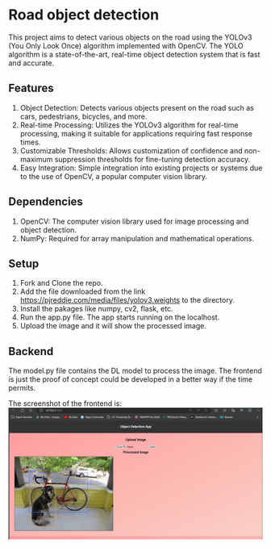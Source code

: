 # Road object detection

This project aims to detect various objects on the road using the YOLOv3 (You Only Look Once) algorithm implemented with OpenCV. The YOLO algorithm is a state-of-the-art, real-time object detection system that is fast and accurate.

## Features

1. Object Detection: Detects various objects present on the road such as cars, pedestrians, bicycles, and more.
2. Real-time Processing: Utilizes the YOLOv3 algorithm for real-time processing, making it suitable for applications requiring fast response times.
3. Customizable Thresholds: Allows customization of confidence and non-maximum suppression thresholds for fine-tuning detection accuracy.
4. Easy Integration: Simple integration into existing projects or systems due to the use of OpenCV, a popular computer vision library.

## Dependencies

1. OpenCV: The computer vision library used for image processing and object detection.
2. NumPy: Required for array manipulation and mathematical operations.

## Setup
1. Fork and Clone the repo.
2. Add the file downloaded from the link https://pjreddie.com/media/files/yolov3.weights to the directory.
3. Install the pakages like numpy, cv2, flask, etc.
4. Run the app.py file. The app starts running on the localhost.
5. Upload the image and it will show the processed image.

## Backend
The model.py file contains the DL model to process the image.
The frontend is just the proof of concept could be developed in a better way if the time permits.

The screenshot of the frontend is:
![frontend](https://github.com/vikasgrewal16/Road-Object-Detection-using-YOLOv3/blob/main/frontend.jpg)
